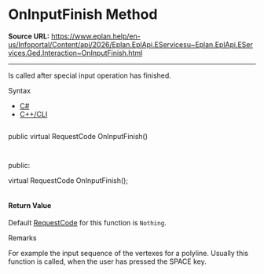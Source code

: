# OnInputFinish Method

**Source URL:** https://www.eplan.help/en-us/Infoportal/Content/api/2026/Eplan.EplApi.EServicesu~Eplan.EplApi.EServices.Ged.Interaction~OnInputFinish.html

---

Is called after special input operation has finished.

Syntax

- [C#](#i-syntax-CS)
- [C++/CLI](#i-syntax-CPP2005)

```
```
public virtual RequestCode OnInputFinish()
```
```

```
```
public:

virtual RequestCode OnInputFinish();
```
```

#### Return Value

Default [RequestCode](Eplan.EplApi.EServicesu~Eplan.EplApi.EServices.Ged.RequestCode.html) for this function is `Nothing`.

Remarks

For example the input sequence of the vertexes for a polyline. Usually this function is called, when the user has pressed the SPACE key.

